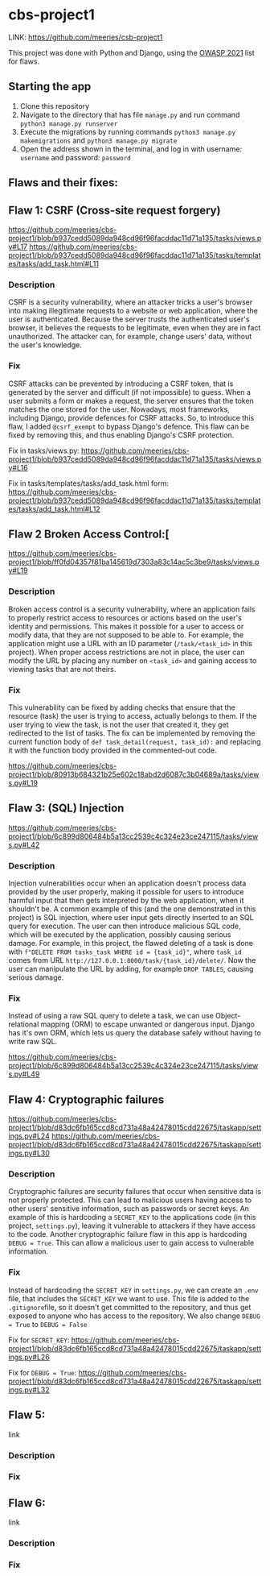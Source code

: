 # cbs-project1
LINK: https://github.com/meeries/csb-project1

This project was done with Python and Django, using the [OWASP 2021](https://owasp.org/www-project-top-ten/) list for flaws.

## Starting the app

1. Clone this repository
2. Navigate to the directory that has file ```manage.py``` and run command ```python3 manage.py runserver```
3. Execute the migrations by running commands ```python3 manage.py makemigrations```
   and ```python3 manage.py migrate```
4. Open the address shown in the terminal, and log in with username: ```username``` and password: ```password```

## Flaws and their fixes:

## Flaw 1: CSRF (Cross-site request forgery)
https://github.com/meeries/cbs-project1/blob/b937cedd5089da948cd96f96facddac11d71a135/tasks/views.py#L17
https://github.com/meeries/cbs-project1/blob/b937cedd5089da948cd96f96facddac11d71a135/tasks/templates/tasks/add_task.html#L11

### Description
CSRF is a security vulnerability, where an attacker tricks a user's browser into making illegitimate requests to a website or web application, where the user is authenticated. Because the server trusts the authenticated user's browser, it believes the requests to be legitimate, even when they are in fact unauthorized. The attacker can, for example, change users' data, without the user's knowledge.

### Fix
CSRF attacks can be prevented by introducing a CSRF token, that is generated by the server and difficult (if not impossible) to guess. When a user submits a form or makes a request, the server ensures that the token matches the one stored for the user. Nowadays, most frameworks, including Django, provide defences for CSRF attacks. So, to introduce this flaw, I added ```@csrf_exempt``` to bypass Django's defence. This flaw can be fixed by removing this, and thus enabling Django's CSRF protection.

Fix in tasks/views.py: https://github.com/meeries/cbs-project1/blob/b937cedd5089da948cd96f96facddac11d71a135/tasks/views.py#L16

Fix in tasks/templates/tasks/add_task.html form: https://github.com/meeries/cbs-project1/blob/b937cedd5089da948cd96f96facddac11d71a135/tasks/templates/tasks/add_task.html#L12


## Flaw 2 Broken Access Control:[
https://github.com/meeries/cbs-project1/blob/ff0fd04357f81ba145619d7303a83c14ac5c3be9/tasks/views.py#L19

### Description
Broken access control is a security vulnerability, where an application fails to properly restrict access to resources or actions based on the user's identity and permissions. This makes it possible for a user to access or modify data, that they are not supposed to be able to.
For example, the application might use a URL with an ID parameter (```/task/<task_id>``` in this project). When proper access restrictions are not in place, the user can modify the URL by placing any number on ```<task_id>``` and gaining access to viewing tasks that are not theirs.

### Fix
This vulnerability can be fixed by adding checks that ensure that the resource (task) the user is trying to access, actually belongs to them. If the user trying to view the task, is not the user that created it, they get redirected to the list of tasks. The fix can be implemented by removing the current function body of ```def task_detail(request, task_id):``` and replacing it with the function body provided in the commented-out code.

https://github.com/meeries/cbs-project1/blob/80913b684321b25e602c18abd2d6087c3b04689a/tasks/views.py#L19


## Flaw 3: (SQL) Injection
https://github.com/meeries/cbs-project1/blob/6c899d806484b5a13cc2539c4c324e23ce247115/tasks/views.py#L42

### Description
Injection vulnerabilities occur when an application doesn't process data provided by the user properly, making it possible for users to introduce harmful input that then gets interpreted by the web application, when it shouldn't be. A common example of this (and the one demonstrated in this project) is SQL injection, where user input gets directly inserted to an SQL query for execution. The user can then introduce malicious SQL code, which will be executed by the application, possibly causing serious damage. For example, in this project, the flawed deleting of a task is done with ```f"DELETE FROM tasks_task WHERE id = {task_id}"```, where ```task_id``` comes from URL ```http://127.0.0.1:8000/task/{task_id}/delete/```. Now the user can manipulate the URL by adding, for example ```DROP TABLES```, causing serious damage.

### Fix
Instead of using a raw SQL query to delete a task, we can use Object-relational mapping (ORM) to escape unwanted or dangerous input. Django has it's own ORM, which lets us query the database safely without having to write raw SQL. 

https://github.com/meeries/cbs-project1/blob/6c899d806484b5a13cc2539c4c324e23ce247115/tasks/views.py#L49

## Flaw 4: Cryptographic failures
https://github.com/meeries/cbs-project1/blob/d83dc6fb165ccd8cd731a48a42478015cdd22675/taskapp/settings.py#L24
https://github.com/meeries/cbs-project1/blob/d83dc6fb165ccd8cd731a48a42478015cdd22675/taskapp/settings.py#L30

### Description
Cryptographic failures are security failures that occur when sensitive data is not properly protected. This can lead to malicious users having access to other users' sensitive information, such as passwords or secret keys. An example of this is hardcoding a ```SECRET_KEY``` to the applications code (in this project, ```settings.py```), leaving it vulnerable to attackers if they have access to the code. Another cryptographic failure flaw in this app is hardcoding ```DEBUG = True```. This can allow a malicious user to gain access to vulnerable information.

### Fix
Instead of hardcoding the ```SECRET_KEY``` in ```settings.py```, we can create an ```.env``` file, that includes the ```SECRET_KEY``` we want to use. This file is added to the ```.gitignore```file, so it doesn't get committed to the repository, and thus get exposed to anyone who has access to the repository. We also change ```DEBUG = True``` to ```DEBUG = False```

Fix for ```SECRET_KEY```:
https://github.com/meeries/cbs-project1/blob/d83dc6fb165ccd8cd731a48a42478015cdd22675/taskapp/settings.py#L26

Fix for ```DEBUG = True```:
https://github.com/meeries/cbs-project1/blob/d83dc6fb165ccd8cd731a48a42478015cdd22675/taskapp/settings.py#L32

## Flaw 5: 
link
### Description
### Fix

## Flaw 6: 
link
### Description
### Fix
